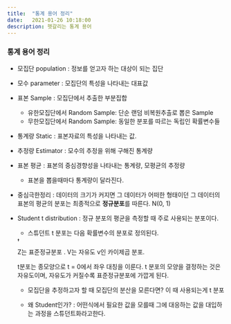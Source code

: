 ```yaml
---
title:  "통계 용어 정리"
date:   2021-01-26 10:18:00
description: 헷갈리는 통계 용어 
---
```



### 통계 용어 정리

+ 모집단 population : 정보를 얻고자 하는 대상이 되는 집단

+ 모수 parameter : 모집단의 특성을 나타내는 대표값

+ 표본 Sample : 모집단에서 추출한 부분집합

   - 유한모집단에서 Random Sample: 단순 랜덤 비복원추출로 뽑은 Sample
   - 무한모집단에서 Random Sample: 동일한 분포를 따르는 독립인 확률변수들

+ 통계량 Static : 표본자료의 특성을 나타내는 값.

+ 추정량 Estimator : 모수의 추정을 위해 구해진 통계량

+ 표본 평균 : 표본의 중심경향성을 나타내는 통계량, 모평균의 추정량

  - 표본을 뽑을때마다 통계량이 달라진다. 
  
+ 중심극한정리 : 데이터의 크기가 커지면 그 데이터가 어떠한 형태이던 그 데이터의 표본의 평균의 분포는 최종적으로 **정규분포**를 따른다. N(0, 1)


+ Student t distribution : 정규 분포의 평균을 측정할 때 주로 사용되는 분포이다.

   - 스튜던트 t 분포는 다음 확률변수의 분포로 정의된다. 
   
   <img src="https://wikimedia.org/api/rest_v1/media/math/render/svg/a151edbf636a4b8dfa7f166541a55f3d31edb7bf" width="10px" height="10px" alt="t" />
   
   Z는 표준정규분포 . V는 자유도 v인 카이제곱 분포.
   
   t분포는 종모양으로 t = 0에서 좌우 대칭을 이룬다. t 분포의 모양을 결정하는 것은 자유도이며, 자유도가 커질수록 표준정규분포에 가깝게 된다.
   
   - 모집단을 추정하고자 할 때 모집단의 분산을 모른다면? 이 때 사용되는게 t 분포
   
   - 왜 Student인가? 
                  : 어떤식에서 필요한 값을 모를때 그에 대응하는 값을 대입하는 과정을 스튜던트화라고한다.
   
   
   
   
   
   
   
      
